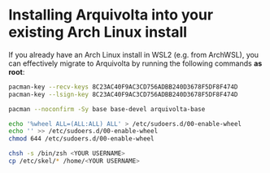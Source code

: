 # Installing Arquivolta into your existing Arch Linux install

If you already have an Arch Linux install in WSL2 (e.g. from ArchWSL), you can effectively migrate to Arquivolta by running the following commands **as root**:

```sh
pacman-key --recv-keys 8C23AC40F9AC3CD756ADBB240D3678F5DF8F474D
pacman-key --lsign-key 8C23AC40F9AC3CD756ADBB240D3678F5DF8F474D

pacman --noconfirm -Sy base base-devel arquivolta-base

echo '%wheel ALL=(ALL:ALL) ALL' > /etc/sudoers.d/00-enable-wheel
echo '' >> /etc/sudoers.d/00-enable-wheel
chmod 644 /etc/sudoers.d/00-enable-wheel

chsh -s /bin/zsh <YOUR USERNAME>
cp /etc/skel/* /home/<YOUR USERNAME>
```
